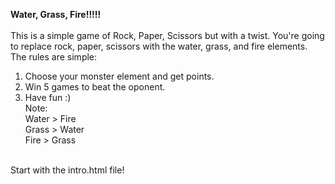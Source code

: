 <strong>Water, Grass, Fire!!!!!</strong></br>
</br>
This is a simple game of Rock, Paper, Scissors but with a twist.
You're going to replace rock, paper, scissors with the water, grass, and fire elements. </br>
The rules are simple: </br>
1. Choose your monster element and get points.</br>
2. Win 5 games to beat the oponent.</br>
3. Have fun :) </br>
Note:</br>
Water > Fire </br>
Grass > Water </br>
Fire > Grass </br>
</br>
Start with the intro.html file!
